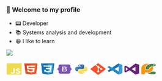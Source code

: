 
### 👋 Welcome to my profile

- 📟 Developer
- 📚 Systems analysis and development
- 😀 I like to learn

<div>
  <a href="https://github.com/alanfelipealiske">
    <img height="185em" src="https://github-readme-stats.vercel.app/api/top-langs/?username=alanfelipealiske&layout=compact&langs_count=6&hide=php&theme=radical"/>
  </a>
</div>
  
<div style="display: inline_block"><br>
  <img align="center" alt="javascript" height="30" width="40" src="https://github.com/devicons/devicon/blob/master/icons/javascript/javascript-plain.svg">
  <img align="center" alt="html5" height="30" width="40" src="https://github.com/devicons/devicon/blob/master/icons/html5/html5-original.svg">
  <img align="center" alt="css3" height="30" width="40" src="https://github.com/devicons/devicon/blob/master/icons/css3/css3-original.svg">
  <img align="center" alt="bootstrap" height="30" width="40" src="https://github.com/devicons/devicon/blob/master/icons/bootstrap/bootstrap-plain.svg">
  <img align="center" alt="python" height="30" width="40" src="https://raw.githubusercontent.com/devicons/devicon/master/icons/python/python-original.svg">
  <img align="center" alt="git" height="30" width="40" src="https://raw.githubusercontent.com/devicons/devicon/master/icons/git/git-original.svg">
  <img align="center" alt="vscode" height="30" width="40" src="https://github.com/devicons/devicon/blob/master/icons/vscode/vscode-original.svg">
  <img align="center" alt="visualstudio" height="30" width="40" src="https://github.com/devicons/devicon/blob/master/icons/visualstudio/visualstudio-plain.svg">
  <img align="center" alt="pycharm" height="30" width="40" src="https://github.com/devicons/devicon/blob/master/icons/pycharm/pycharm-original.svg">  
</div>
